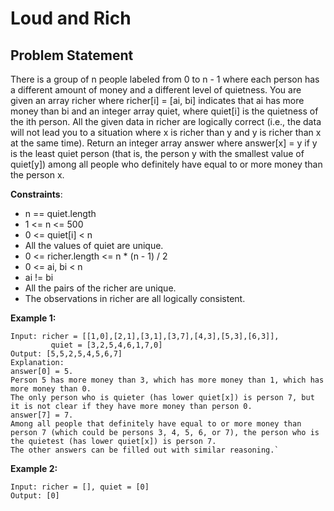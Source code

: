 # Loud and Rich
## Problem Statement
There is a group of n people labeled from 0 to n - 1 where each person has a different amount of money and a different level of quietness.
You are given an array richer where richer[i] = [ai, bi] indicates that ai has more money than bi and an integer array quiet, where quiet[i] is the quietness of the ith person. All the given data in richer are logically correct (i.e., the data will not lead you to a situation where x is richer than y and y is richer than x at the same time).
Return an integer array answer where answer[x] = y if y is the least quiet person (that is, the person y with the smallest value of quiet[y]) among all people who definitely have equal to or more money than the person x.

 **Constraints**:
 
* 	n == quiet.length
* 	1 <= n <= 500
* 	0 <= quiet[i] < n
* 	All the values of quiet are unique.
* 	0 <= richer.length <= n * (n - 1) / 2
* 	0 <= ai, bi < n
* 	ai != bi
* 	All the pairs of the richer are unique.
* 	The observations in richer are all logically consistent.


**Example 1:**

```text
Input: richer = [[1,0],[2,1],[3,1],[3,7],[4,3],[5,3],[6,3]], 
		 quiet = [3,2,5,4,6,1,7,0]		 
Output: [5,5,2,5,4,5,6,7]
Explanation: 
answer[0] = 5.
Person 5 has more money than 3, which has more money than 1, which has more money than 0.
The only person who is quieter (has lower quiet[x]) is person 7, but it is not clear if they have more money than person 0.
answer[7] = 7.
Among all people that definitely have equal to or more money than person 7 (which could be persons 3, 4, 5, 6, or 7), the person who is the quietest (has lower quiet[x]) is person 7.
The other answers can be filled out with similar reasoning.`
```
**Example 2:**

```text
Input: richer = [], quiet = [0]
Output: [0]
```

